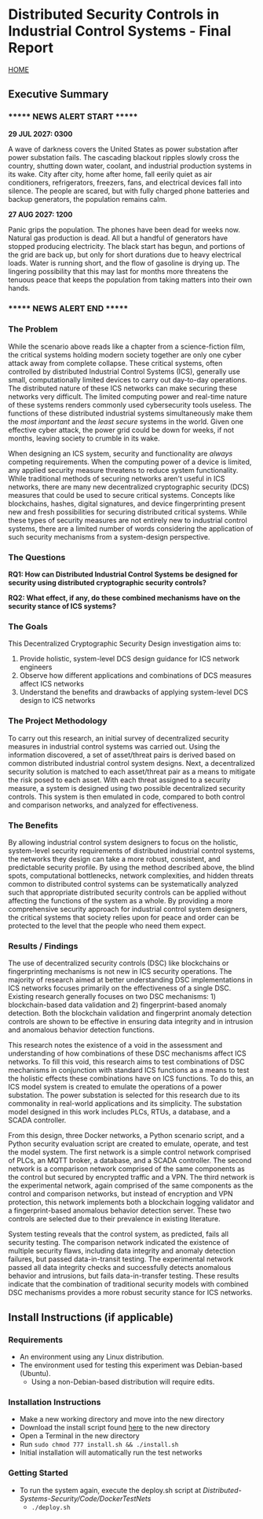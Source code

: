 # Distributed Security Controls in Industrial Control Systems - Final Report

[HOME](https://github.com/adamspanier/Distributed-Systems-Security)

## Executive Summary

### ***** NEWS ALERT START *****

**29 JUL 2027: 0300** 

A wave of darkness covers the United States as power substation after power substation fails. The cascading blackout ripples slowly cross the country, shutting down water, coolant, and industrial production systems in its wake. City after city, home after home, fall eerily quiet as air conditioners, refrigerators, freezers, fans, and electrical devices fall into silence. The people are scared, but with fully charged phone batteries and backup generators, the population remains calm.

**27 AUG 2027: 1200** 

Panic grips the population. The phones have been dead for weeks now. Natural gas production is dead. All but a handful of generators have stopped producing electricity. The black start has begun, and portions of the grid are back up, but only for short durations due to heavy electrical loads. Water is running short, and the flow of gasoline is drying up. The lingering possibility that this may last for months more threatens the tenuous peace that keeps the population from taking matters into their own hands.

### ***** NEWS ALERT END *****

### The Problem

While the scenario above reads like a chapter from a science-fiction film, the critical systems holding modern society together are only one cyber attack away from complete collapse. These critical systems, often controlled by distributed Industrial Control Systems (ICS), generally use small, computationally limited devices to carry out day-to-day operations. The distributed nature of these ICS networks can make securing these networks very difficult. The limited computing power and real-time nature of these systems renders commonly used cybersecurity tools useless. The functions of these distributed industrial systems simultaneously make them the _most important_ and the _least secure_ systems in the world. Given one effective cyber attack, the power grid could be down for weeks, if not months, leaving society to crumble in its wake.

When designing an ICS system, security and functionality are _always_ competing requirements. When the computing power of a device is limited, any applied security measure threatens to reduce system functionality. While traditional methods of securing networks aren't useful in ICS networks, there are many new decentralized cryptographic security (DCS) measures that could be used to secure critical systems. Concepts like blockchains, hashes, digital signatures, and device fingerprinting present new and fresh possibilities for securing distributed critical systems. While these types of security measures are not entirely new to industrial control systems, there are a limited number of words considering the application of such security mechanisms from a system-design perspective.

### The Questions

**RQ1: How can Distributed Industrial Control Systems be designed for security using distributed cryptographic security controls?**

**RQ2: What effect, if any, do these combined mechanisms have on the security stance of ICS systems?**

### The Goals

This Decentralized Cryptographic Security Design investigation aims to:

1. Provide holistic, system-level DCS design guidance for ICS network engineers
2. Observe how different applications and combinations of DCS measures affect ICS networks
3. Understand the benefits and drawbacks of applying system-level DCS design to ICS networks

### The Project Methodology

To carry out this research, an initial survey of decentralized security measures in industrial control systems was carried out. Using the information discovered, a set of asset/threat pairs is derived based on common distributed industrial control system designs. Next, a decentralized security solution is matched to each asset/threat pair as a means to mitigate the risk posed to each asset. With each threat assigned to a security measure, a system is designed using two possible decentralized security controls. This system is then emulated in code, compared to both control and comparison networks, and analyzed for effectiveness.

### The Benefits

By allowing industrial control system designers to focus on the holistic, system-level security requirements of distributed industrial control systems, the networks they design can take a more robust, consistent, and predictable security profile. By using the method described above, the blind spots, computational bottlenecks, network complexities, and hidden threats common to distributed control systems can be systematically analyzed such that appropriate distributed security controls can be applied without affecting the functions of the system as a whole. By providing a more comprehensive security approach for industrial control system  designers, the critical systems that society relies upon for peace and order can be protected to the level that the people who need them expect.

### Results / Findings

The use of decentralized security controls (DSC) like blockchains or fingerprinting mechanisms is not new in ICS security operations. The majority of research aimed at better understanding DSC implementations in ICS networks focuses primarily on the effectiveness of a single DSC. Existing research generally focuses on two DSC mechanisms: 1) blockchain-based data validation and 2) fingerprint-based anomaly detection. Both the blockchain validation and fingerprint anomaly detection controls are shown to be effective in ensuring data integrity and in intrusion and anomalous behavior detection functions. 

This research notes the existence of a void in the assessment and understanding of how combinations of these DSC mechanisms affect ICS networks. To fill this void, this research aims to test combinations of DSC mechanisms in conjunction with standard ICS functions as a means to test the holistic effects these combinations have on ICS functions. To do this, an ICS model system is created to emulate the operations of a power substation. The power substation is selected for this research due to its commonality in real-world applications and its simplicity. The substation model designed in this work includes PLCs, RTUs, a database, and a SCADA controller.

From this design, three Docker networks, a Python scenario script, and a Python security evaluation script are created to emulate, operate, and test the model system. The first network is a simple control network comprised of PLCs, an MQTT broker, a database, and a SCADA controller. The second network is a comparison network comprised of the same components as the control but secured by encrypted traffic and a VPN. The third network is the experimental network, again comprised of the same components as the control and comparison networks, but instead of encryption and VPN protection, this network implements both a blockchain logging validator and a fingerprint-based anomalous behavior detection server. These two controls are selected due to their prevalence in existing literature. 

System testing reveals that the control system, as predicted, fails all security testing. The comparison network indicated the existence of multiple security flaws, including data integrity and anomaly detection failures, but passed data-in-transit testing. The experimental network passed all data integrity checks and successfully detects anomalous behavior and intrusions, but fails data-in-transfer testing. These results indicate that the combination of traditional security models with combined DSC mechanisms provides a more robust security stance for ICS networks.

## Install Instructions (if applicable)

### Requirements
* An environment using any Linux distribution.
* The environment used for testing this experiment was Debian-based (Ubuntu).
   * Using a non-Debian-based distribution will require edits.

### Installation Instructions
* Make a new working directory and move into the new directory
* Download the install script found [here](https://github.com/adamspanier/Distributed-Systems-Security/blob/main/Code/install.sh) to the new directory
* Open a Terminal in the new directory
* Run ```sudo chmod 777 install.sh && ./install.sh```
* Initial installation will automatically run the test networks

### Getting Started
* To run the system again, execute the deploy.sh script at _Distributed-Systems-Security/Code/DockerTestNets_
  * ```./deploy.sh```
